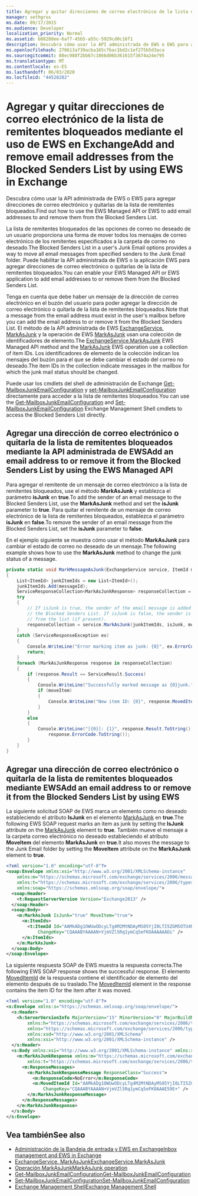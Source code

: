 ```yaml
---
title: Agregar y quitar direcciones de correo electrónico de la lista de remitentes bloqueados mediante el uso de EWS en Exchange
manager: sethgros
ms.date: 09/17/2015
ms.audience: Developer
localization_priority: Normal
ms.assetid: b88288ee-6af7-45b5-a55c-5929cd0c16f1
description: Descubra cómo usar la API administrada de EWS o EWS para agregar direcciones de correo electrónico y quitarlas de la lista de remitentes bloqueados.
ms.openlocfilehash: 270613a739acba165c7bac1bd2c1ef275b5d3aca
ms.sourcegitcommit: 88ec988f2bb67c1866d06b361615f3674a24e795
ms.translationtype: MT
ms.contentlocale: es-ES
ms.lasthandoff: 06/03/2020
ms.locfileid: "44528282"
---
```

# <a name="add-and-remove-email-addresses-from-the-blocked-senders-list-by-using-ews-in-exchange"></a><span data-ttu-id="d7e2b-103">Agregar y quitar direcciones de correo electrónico de la lista de remitentes bloqueados mediante el uso de EWS en Exchange</span><span class="sxs-lookup"><span data-stu-id="d7e2b-103">Add and remove email addresses from the Blocked Senders List by using EWS in Exchange</span></span>

<span data-ttu-id="d7e2b-104">Descubra cómo usar la API administrada de EWS o EWS para agregar direcciones de correo electrónico y quitarlas de la lista de remitentes bloqueados.</span><span class="sxs-lookup"><span data-stu-id="d7e2b-104">Find out how to use the EWS Managed API or EWS to add email addresses to and remove them from the Blocked Senders List.</span></span>
  
<span data-ttu-id="d7e2b-105">La lista de remitentes bloqueados de las opciones de correo no deseado de un usuario proporciona una forma de mover todos los mensajes de correo electrónico de los remitentes especificados a la carpeta de correo no deseado.</span><span class="sxs-lookup"><span data-stu-id="d7e2b-105">The Blocked Senders List in a user's Junk Email options provides a way to move all email messages from specified senders to the Junk Email folder.</span></span> <span data-ttu-id="d7e2b-106">Puede habilitar la API administrada de EWS o la aplicación EWS para agregar direcciones de correo electrónico o quitarlas de la lista de remitentes bloqueados.</span><span class="sxs-lookup"><span data-stu-id="d7e2b-106">You can enable your EWS Managed API or EWS application to add email addresses to or remove them from the Blocked Senders List.</span></span>
  
<span data-ttu-id="d7e2b-107">Tenga en cuenta que debe haber un mensaje de la dirección de correo electrónico en el buzón del usuario para poder agregar la dirección de correo electrónico o quitarla de la lista de remitentes bloqueados.</span><span class="sxs-lookup"><span data-stu-id="d7e2b-107">Note that a message from the email address must exist in the user's mailbox before you can add the email address to or remove it from the Blocked Senders List.</span></span> <span data-ttu-id="d7e2b-108">El método de la API administrada de EWS [ExchangeService. MarkAsJunk](https://msdn.microsoft.com/library/microsoft.exchange.webservices.data.exchangeservice.markasjunk%28v=exchg.80%29.aspx) y la operación de EWS [MarkAsJunk](https://msdn.microsoft.com/library/1f71f04d-56a9-4fee-a4e7-d1034438329e%28Office.15%29.aspx) usan una colección de identificadores de elemento.</span><span class="sxs-lookup"><span data-stu-id="d7e2b-108">The [ExchangeService.MarkAsJunk](https://msdn.microsoft.com/library/microsoft.exchange.webservices.data.exchangeservice.markasjunk%28v=exchg.80%29.aspx) EWS Managed API method and the [MarkAsJunk](https://msdn.microsoft.com/library/1f71f04d-56a9-4fee-a4e7-d1034438329e%28Office.15%29.aspx) EWS operation use a collection of item IDs.</span></span> <span data-ttu-id="d7e2b-109">Los identificadores de elemento de la colección indican los mensajes del buzón para el que se debe cambiar el estado del correo no deseado.</span><span class="sxs-lookup"><span data-stu-id="d7e2b-109">The item IDs in the collection indicate messages in the mailbox for which the junk mail status should be changed.</span></span> 
  
<span data-ttu-id="d7e2b-110">Puede usar los cmdlets del shell de administración de Exchange [Get-MailboxJunkEmailConfiguration](https://technet.microsoft.com/library/dd979784%28v=exchg.150%29.aspx) y [set-MailboxJunkEmailConfiguration](https://technet.microsoft.com/library/dd979780%28v=exchg.150%29.aspx) directamente para acceder a la lista de remitentes bloqueados.</span><span class="sxs-lookup"><span data-stu-id="d7e2b-110">You can use the [Get-MailboxJunkEmailConfiguration](https://technet.microsoft.com/library/dd979784%28v=exchg.150%29.aspx) and [Set-MailboxJunkEmailConfiguration](https://technet.microsoft.com/library/dd979780%28v=exchg.150%29.aspx) Exchange Management Shell cmdlets to access the Blocked Senders List directly.</span></span> 
  
## <a name="add-an-email-address-to-or-remove-it-from-the-blocked-senders-list-by-using-the-ews-managed-api"></a><span data-ttu-id="d7e2b-111">Agregar una dirección de correo electrónico o quitarla de la lista de remitentes bloqueados mediante la API administrada de EWS</span><span class="sxs-lookup"><span data-stu-id="d7e2b-111">Add an email address to or remove it from the Blocked Senders List by using the EWS Managed API</span></span>
<span data-ttu-id="d7e2b-112"><a name="bk_AddRemoveEWSMA"> </a></span><span class="sxs-lookup"><span data-stu-id="d7e2b-112"><a name="bk_AddRemoveEWSMA"> </a></span></span>

<span data-ttu-id="d7e2b-113">Para agregar el remitente de un mensaje de correo electrónico a la lista de remitentes bloqueados, use el método **MarkAsJunk** y establezca el parámetro **isJunk** en **true**.</span><span class="sxs-lookup"><span data-stu-id="d7e2b-113">To add the sender of an email message to the Blocked Senders List, use the **MarkAsJunk** method and set the **isJunk** parameter to **true**.</span></span> <span data-ttu-id="d7e2b-114">Para quitar el remitente de un mensaje de correo electrónico de la lista de remitentes bloqueados, establezca el parámetro **isJunk** en **false**.</span><span class="sxs-lookup"><span data-stu-id="d7e2b-114">To remove the sender of an email message from the Blocked Senders List, set the **isJunk** parameter to **false**.</span></span>
  
<span data-ttu-id="d7e2b-115">En el ejemplo siguiente se muestra cómo usar el método **MarkAsJunk** para cambiar el estado de correo no deseado de un mensaje.</span><span class="sxs-lookup"><span data-stu-id="d7e2b-115">The following example shows how to use the **MarkAsJunk** method to change the junk status of a message.</span></span> 
  
```cs
private static void MarkMessageAsJunk(ExchangeService service, ItemId messageId, bool isJunk, bool moveItem)
{
    List<ItemId> junkItemIds = new List<ItemId>();
    junkItemIds.Add(messageId);
    ServiceResponseCollection<MarkAsJunkResponse> responseCollection = null;
    try
    {
        // If isJunk is true, the sender of the email message is added to 
        // the Blocked Senders List. If isJunk is false, the sender is removed
        // from the list (if present).
        responseCollection = service.MarkAsJunk(junkItemIds, isJunk, moveItem);
    }
    catch (ServiceResponseException ex)
    {
        Console.WriteLine("Error marking item as junk: {0}", ex.ErrorCode);
        return;
    }
    foreach (MarkAsJunkResponse response in responseCollection)
    {
        if (response.Result == ServiceResult.Success)
        {
            Console.WriteLine("Successfully marked message as {0}junk.", isJunk ? "": "NOT ");
            if (moveItem)
            {
                Console.WriteLine("New item ID: {0}", response.MovedItemId.ToString());
            }
        }
        else
        {
            Console.WriteLine("[{0}]: {1}", response.Result.ToString(),
                response.ErrorCode.ToString());
        }
    }
}
```

## <a name="add-an-email-address-to-or-remove-it-from-the-blocked-senders-list-by-using-ews"></a><span data-ttu-id="d7e2b-116">Agregar una dirección de correo electrónico o quitarla de la lista de remitentes bloqueados mediante EWS</span><span class="sxs-lookup"><span data-stu-id="d7e2b-116">Add an email address to or remove it from the Blocked Senders List by using EWS</span></span>
<span data-ttu-id="d7e2b-117"><a name="bk_AddRemoveEWS"> </a></span><span class="sxs-lookup"><span data-stu-id="d7e2b-117"><a name="bk_AddRemoveEWS"> </a></span></span>

<span data-ttu-id="d7e2b-118">La siguiente solicitud SOAP de EWS marca un elemento como no deseado estableciendo el atributo **IsJunk** en el elemento [MarkAsJunk](https://msdn.microsoft.com/library/f06bafc6-7ee3-4b2b-9fd1-7c51328f4729%28Office.15%29.aspx) en **true**.</span><span class="sxs-lookup"><span data-stu-id="d7e2b-118">The following EWS SOAP request marks an item as junk by setting the **IsJunk** attribute on the [MarkAsJunk](https://msdn.microsoft.com/library/f06bafc6-7ee3-4b2b-9fd1-7c51328f4729%28Office.15%29.aspx) element to **true**.</span></span> <span data-ttu-id="d7e2b-119">También mueve el mensaje a la carpeta correo electrónico no deseado estableciendo el atributo **MoveItem** del elemento **MarkAsJunk** en **true**.</span><span class="sxs-lookup"><span data-stu-id="d7e2b-119">It also moves the message to the Junk Email folder by setting the **MoveItem** attribute on the **MarkAsJunk** element to **true**.</span></span>
  
```XML
<?xml version="1.0" encoding="utf-8"?>
<soap:Envelope xmlns:xsi="http://www.w3.org/2001/XMLSchema-instance" 
    xmlns:m="https://schemas.microsoft.com/exchange/services/2006/messages" 
    xmlns:t="https://schemas.microsoft.com/exchange/services/2006/types" 
    xmlns:soap="https://schemas.xmlsoap.org/soap/envelope/">
  <soap:Header>
    <t:RequestServerVersion Version="Exchange2013" />
  </soap:Header>
  <soap:Body>
    <m:MarkAsJunk IsJunk="true" MoveItem="true">
      <m:ItemIds>
        <t:ItemId Id="AAMkADg1OWUwODcyLTg4M2MtNDAyMS05YjI0LTI5ZGM5OTU4Njk3YwBGAAAAAADPriAxh444TpHj2GoQxWQNBwAN+VjmVZl5Rq1ymCq5eFKOAAAAAAENAAAN+VjmVZl5Rq1ymCq5eFKOAAAAAAEuAAA=" 
            ChangeKey="CQAAABYAAAAN+VjmVZl5Rq1ymCq5eFKOAAAAAADi" />
      </m:ItemIds>
    </m:MarkAsJunk>
  </soap:Body>
</soap:Envelope>
```

<span data-ttu-id="d7e2b-120">La siguiente respuesta SOAP de EWS muestra la respuesta correcta.</span><span class="sxs-lookup"><span data-stu-id="d7e2b-120">The following EWS SOAP response shows the successful response.</span></span> <span data-ttu-id="d7e2b-121">El elemento [MovedItemId](https://msdn.microsoft.com/library/7d5425ab-1e75-43d1-b801-802ff5139df6%28Office.15%29.aspx) de la respuesta contiene el identificador de elemento del elemento después de su traslado.</span><span class="sxs-lookup"><span data-stu-id="d7e2b-121">The [MovedItemId](https://msdn.microsoft.com/library/7d5425ab-1e75-43d1-b801-802ff5139df6%28Office.15%29.aspx) element in the response contains the item ID for the item after it was moved.</span></span> 
  
```XML
<?xml version="1.0" encoding="utf-8"?>
<s:Envelope xmlns:s="https://schemas.xmlsoap.org/soap/envelope/">
  <s:Header>
    <h:ServerVersionInfo MajorVersion="15" MinorVersion="0" MajorBuildNumber="712" MinorBuildNumber="22" Version="V2_3" 
        xmlns:h="https://schemas.microsoft.com/exchange/services/2006/types" 
        xmlns="https://schemas.microsoft.com/exchange/services/2006/types" 
        xmlns:xsd="http://www.w3.org/2001/XMLSchema" 
        xmlns:xsi="http://www.w3.org/2001/XMLSchema-instance" />
  </s:Header>
  <s:Body xmlns:xsi="http://www.w3.org/2001/XMLSchema-instance" xmlns:xsd="http://www.w3.org/2001/XMLSchema">
    <m:MarkAsJunkResponse xmlns:m="https://schemas.microsoft.com/exchange/services/2006/messages" 
        xmlns:t="https://schemas.microsoft.com/exchange/services/2006/types">
      <m:ResponseMessages>
        <m:MarkAsJunkResponseMessage ResponseClass="Success">
          <m:ResponseCode>NoError</m:ResponseCode>
          <m:MovedItemId Id="AAMkADg1OWUwODcyLTg4M2MtNDAyMS05YjI0LTI5ZGM5OTU4Njk3YwBGAAAAAADPriAxh444TpHj2GoQxWQNBwAN+VjmVZl5Rq1ymCq5eFKOAAAAAAEbAAAN+VjmVZl5Rq1ymCq5eFKOAAAE59DIAAA="
              ChangeKey="CQAAABYAAAAN+VjmVZl5Rq1ymCq5eFKOAAAE59E+" />
        </m:MarkAsJunkResponseMessage>
      </m:ResponseMessages>
    </m:MarkAsJunkResponse>
  </s:Body>
</s:Envelope>
```

## <a name="see-also"></a><span data-ttu-id="d7e2b-122">Vea también</span><span class="sxs-lookup"><span data-stu-id="d7e2b-122">See also</span></span>

- [<span data-ttu-id="d7e2b-123">Administración de la Bandeja de entrada y EWS en Exchange</span><span class="sxs-lookup"><span data-stu-id="d7e2b-123">Inbox management and EWS in Exchange</span></span>](inbox-management-and-ews-in-exchange.md)   
- [<span data-ttu-id="d7e2b-124">ExchangeService. MarkAsJunk</span><span class="sxs-lookup"><span data-stu-id="d7e2b-124">ExchangeService.MarkAsJunk</span></span>](https://msdn.microsoft.com/library/microsoft.exchange.webservices.data.exchangeservice.markasjunk%28v=exchg.80%29.aspx)   
- [<span data-ttu-id="d7e2b-125">Operación MarkAsJunk</span><span class="sxs-lookup"><span data-stu-id="d7e2b-125">MarkAsJunk operation</span></span>](https://msdn.microsoft.com/library/1f71f04d-56a9-4fee-a4e7-d1034438329e%28Office.15%29.aspx)   
- [<span data-ttu-id="d7e2b-126">Get-MailboxJunkEmailConfiguration</span><span class="sxs-lookup"><span data-stu-id="d7e2b-126">Get-MailboxJunkEmailConfiguration</span></span>](https://technet.microsoft.com/library/dd979784%28v=exchg.150%29.aspx)   
- [<span data-ttu-id="d7e2b-127">Set-MailboxJunkEmailConfiguration</span><span class="sxs-lookup"><span data-stu-id="d7e2b-127">Set-MailboxJunkEmailConfiguration</span></span>](https://technet.microsoft.com/library/dd979780%28v=exchg.150%29.aspx) 
- [<span data-ttu-id="d7e2b-128">Exchange Management Shell</span><span class="sxs-lookup"><span data-stu-id="d7e2b-128">Exchange Management Shell</span></span>](../management/exchange-management-shell.md)
    

